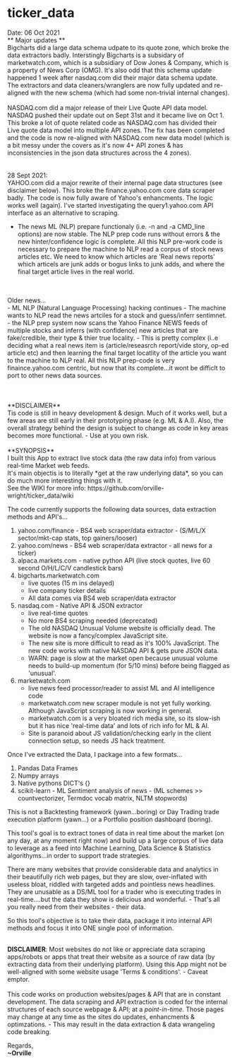 # ticker_data

Date: 06 Oct 2021<br>
** Major updates **<br>
Bigcharts did a large data schema udpate to its quote zone, which broke the data extractors badly. Interstingly Bigcharts is a subsidary of marketwatch.com, which is a subsidiary of Dow Jones & Company, which is a property of News Corp (OMG). It's also odd that this schema update happened 1 week after nasdaq.com did their major data schema update. The extractors and data cleaners/wranglers are now fully updated and re-aligned with the new schema (which had some non-trivial internal changes).
<br>
<br>
NASDAQ.com did a major release of their Live Quote API data model. NASDAQ pushed their update out on Sept 31st and it became live on Oct 1. This broke a lot of quote related code as NASDAQ.com has divided their Live quote data model into multiple API zones. The fix has been completed and the code is now re-aligned with NASDAQ.com new data model (which is a bit messy under the covers as it's now 4+ API zones & has inconsistencies in the json data structures across the 4 zones).<br>
<br>
<br>
28 Sept 2021:<br>
YAHOO.com did a major rewrite of their internal page data structures (see disclaimer below). This broke the finance.yahoo.com core data scraper badly. The code is now fully aware of Yahoo's enhancments. The logic works well (again). I've started investigating the query1.yahoo.com API interface as an alternative to scraping.<br>
- The news ML (NLP) prepare functionaly (i.e. -n <symbol> and -a CMD_line options) are now stable. The NLP prep code runs without errors & the new hinter/confidence logic is complete. All this NLP pre-work code is necessary to prepare the machine to NLP read a corpus of stock news articles etc. We need to know which articles are 'Real news reports' which articels are junk adds or bogus links to junk adds, and where the final target article lives in the real world.
<br>
<br>
Older news...<br>
- ML NLP (Natural Language Processing) hacking continues - The machine wants to NLP read the news artciles for a stock and guess/inferr sentimnet.
- the NLP prep system now scans the Yahoo Finance NEWS feeds of multiple stocks and inferrs (with confidence) new articles that are fake/credible, their type & thier true locality.
- This is pretty complex (i..e deciding what a real news item is (article/reseasrch report/vide story, op-ed article etc) and then learning the final target locatlity of the article you want to the machine to NLP real. All this NLP prep-code is very finaince.yahoo.com centric, but now that its complete...it wont be difficlt to port to other news data sources.<br>
<br>
<br>
<br>
**DISCLAIMER**<br>
Tis code is still in heavy development & design. Much of it works well, but a few areas are still early in their prototyping phase (e.g. ML & A.I). Also, the overall strategy behind the design is subject to change as code in key areas becomes more functional. - Use at you own risk.<br>
<br>
**SYNOPSIS**<br>
I built this App to extract live stock data (the raw data info) from various real-time Market web feeds.<br>
It's main objectis is to literally *get at the raw underlying data*, so you can do much more interesting things with it.<br>
See the WIKI for more info: https://github.com/orville-wright/ticker_data/wiki

The code currently supports the following data sources, data extraction methods and API's...
  1. yahoo.com/finance  - BS4 web scraper/data extractor - (S/M/L/X sector/mkt-cap stats, top gainers/looser)
  2. yahoo.com/news - BS4 web scraper/data extractor - all news for a ticker)
  3. alpaca.markets.com - native python API (live stock quotes, live 60 second O/H/L/C/V candlestick bars)
  4. bigcharts.marketwatch.com
      * live quotes (15 m ins delayed)
      * live company ticker details
      * All data comes via BS4 web scraper/data extractor
  5. nasdaq.com - Native API & JSON extractor
     * live real-time quotes
     * No more BS4 scraping needed (deprecated)
     * The old NASDAQ Unusual Volume website is officially dead. The website is now a fancy/complex JavaScript site.
     * The new site is more difficult to read as it's 100% JavaScript. The new code works with native NASDAQ API & gets pure JSON data.
     * WARN: page is slow at the market open because unusual volume needs to build-up momentum (for 5/10 mins) before being flagged as 'unusual'.
  6. marketwatch.com
     * live news feed processor/reader to assist ML and AI intelligence code
     * marketwatch.com new scraper module is not yet fully working. Although JavaScript scraping is now working in general.
     * marketwatch.com is a very bloated rich media site, so its slow-ish but it has nice 'real-time data' and lots of rich info for ML & AI.
     * Site is paranoid about JS validation/checking early in the client connection setup, so needs JS hack treatment.

Once I've extracted the Data, I package into a few formats...
1. Pandas Data Frames
2. Numpy arrays
3. Native pythons DICT's {}
4. scikit-learn - ML Sentiment analysis of news - (ML schemes >> countvectorizer, Termdoc vocab matrix, NLTM stopwords)

This is not a Backtesting framework (yawn...boring) or Day Trading trade execution platform (yawn...) or a Portfolio position dashboard (boring).

This tool's goal is to extract tones of data in real time about the market (on any day, at any moment right now) and build up a
large corpus of live data to leverage as a feed into Machine Learning, Data Science & Statistics algorithyms...in order to support
trade strategies.

There are many websites that provide considerable data and analytics in their beautifully rich web pages, but they are slow,
over-inflated with useless bloat, riddled with targeted adds and pointless news headlines. They are unusable as a DS/ML tool for a
trader who is executing trades in real-time....but the data they show is delicious and wonderful. - That's all you really need from
their websites - their data.

So this tool's objective is to take their data, package it into internal API methods and focus it into ONE single pool of information.
<br>
<br>

**DISCLAIMER**: Most websites do not like or appreciate data scraping apps/robots or apps that treat their website as a source of raw data (by extracting data from their underlying platform). Using this App might not be well-aligned with some website usage 'Terms & conditions'.  - Caveat emptor.<br>
<br>
This code works on production websites/pages & API that are in constant development. The data scraping and API extraction  is coded for the internal structures of each source webpage & API; at a *point-in-time*. Those pages may change at any time as the sites do updates, enhancments & optimzations. - This may result in the data extraction & data wrangeling code breaking.


Regards,<br>
**~Orville**
